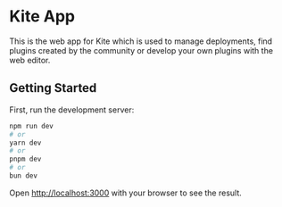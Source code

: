 # Kite App

This is the web app for Kite which is used to manage deployments, find plugins created by the community or develop your own plugins with the web editor.

## Getting Started

First, run the development server:

```bash
npm run dev
# or
yarn dev
# or
pnpm dev
# or
bun dev
```

Open [http://localhost:3000](http://localhost:3000) with your browser to see the result.
